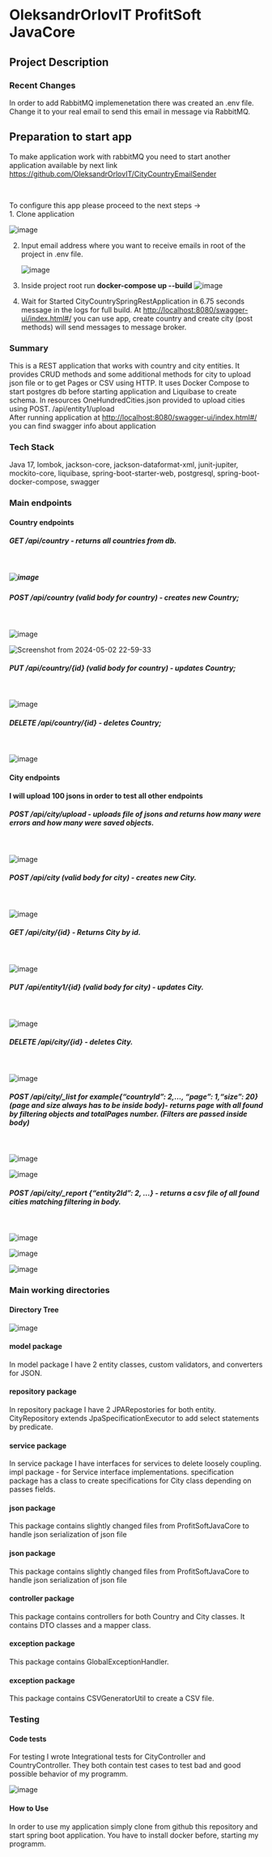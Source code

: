 <h1>OleksandrOrlovIT ProfitSoft JavaCore</h1>
<h2>Project Description</h2>
<h3>Recent Changes</h3>
<p>In order to add RabbitMQ implemenetation there was created an .env file. Change it to your real email to send this email in message via RabbitMQ.</p>
<h2>Preparation to start app</h2>
<p>To make application work with rabbitMQ you need to start another application available by next link <a href="https://github.com/OleksandrOrlovIT/CityCountryEmailSender">https://github.com/OleksandrOrlovIT/CityCountryEmailSender</a></p>
<br/>
<p>
  To configure this app please proceed to the next steps -> <br/> 
  1. Clone application 
  
  ![image](https://github.com/OleksandrOrlovIT/CityCountrySpringREST/assets/86959421/0b6c79d9-c598-4ed3-acc7-9afc423b5125)
  
  2. Input email address where you want to receive emails in root of the project in .env file.

     ![image](https://github.com/OleksandrOrlovIT/CityCountrySpringREST/assets/86959421/eb008ca2-8f73-4866-a7bc-04bb27209555)
  3. Inside project root run <b>docker-compose up --build</b>
  ![image](https://github.com/OleksandrOrlovIT/CityCountrySpringREST/assets/86959421/7ea5ac8e-d000-4fa2-a8f0-a9a311286682)
  4. Wait for  Started CityCountrySpringRestApplication in 6.75 seconds message in the logs for full build. At <a href="http://localhost:8080/swagger-ui/index.html#/">http://localhost:8080/swagger-ui/index.html#/</a> you can use app, create country and create city (post methods) will send messages to message broker.
</p>
<h3>Summary</h3>
<p>This is a REST application that works with country and city entities. It provides CRUD methods and some additional methods for city to upload json file or to get Pages or CSV using HTTP.
It uses Docker Compose to start postgres db before starting application and Liquibase to create schema. In resources OneHundredCities.json provided to upload cities using POST. /api/entity1/upload<br/>
After running application at <a href="http://localhost:8080/swagger-ui/index.html#/">http://localhost:8080/swagger-ui/index.html#/</a> you can find swagger info about application
</p>
<h3>Tech Stack</h3>
<p>Java 17, lombok, jackson-core, jackson-dataformat-xml, junit-jupiter, mockito-core, liquibase, spring-boot-starter-web, postgresql, spring-boot-docker-compose, swagger</p>
<h3>Main endpoints</h3>
<h4>Country endpoints</h4>
<p>
  <h5>GET /api/country - returns all countries from db.<h5><br/>

  ![image](https://github.com/OleksandrOrlovIT/CityCountrySpringREST/assets/86959421/dc405c92-66ed-45cf-ba9d-39f9cc008d85)

  <h5>POST /api/country (valid body for country) - creates new Country;</h5><br/>

![image](https://github.com/OleksandrOrlovIT/CityCountrySpringREST/assets/86959421/fe54cd9b-bc4e-4deb-8ee2-c67271f81e7e)

![Screenshot from 2024-05-02 22-59-33](https://github.com/OleksandrOrlovIT/CityCountrySpringREST/assets/86959421/936a28b4-8a49-4784-bd31-3f6e7331523b)

  <h5>PUT /api/country/{id} (valid body for country) - updates Country;</h5><br/>

  ![image](https://github.com/OleksandrOrlovIT/CityCountrySpringREST/assets/86959421/8e1d3a7b-4ed7-4d1f-a96e-b00ef84419b9)
  
  <h5>DELETE /api/country/{id} - deletes Country;</h5><br/>
  
  ![image](https://github.com/OleksandrOrlovIT/CityCountrySpringREST/assets/86959421/e637166a-dd73-44f7-a65d-ba5ceacfe68d)
</p>
<h4>City endpoints</h4>
<p>
  <b>I will upload 100 jsons in order to test all other endpoints</b>
  <h5>POST /api/city/upload - uploads file of jsons and returns how many were errors and how many were saved objects.</h5><br/>
  
  ![image](https://github.com/OleksandrOrlovIT/CityCountrySpringREST/assets/86959421/cc48976a-3b5f-45aa-88b2-79df78d5e124)

  <h5>POST /api/city (valid body for city) - creates new City.</h5><br/>
  
![image](https://github.com/OleksandrOrlovIT/CityCountrySpringREST/assets/86959421/76b54a4d-9d13-4f7d-939f-56ae3a3e18c7)

  <h5>GET /api/city/{id} - Returns City by id.</h5><br/>
  
![image](https://github.com/OleksandrOrlovIT/CityCountrySpringREST/assets/86959421/6f03401f-c98c-4a70-928e-af4766af5618)

  
  <h5>PUT /api/entity1/{id} (valid body for city) - updates City.</h5><br/>
  
![image](https://github.com/OleksandrOrlovIT/CityCountrySpringREST/assets/86959421/f30665cf-9188-4a49-a0ff-79aff77751ce)

  <h5>DELETE /api/city/{id} - deletes City.</h5><br/>

![image](https://github.com/OleksandrOrlovIT/CityCountrySpringREST/assets/86959421/74f9df22-9676-4728-b1c6-60dda43650cc)
  
  <h5>POST /api/city/_list for example{“countryId”: 2,…, “page”: 1,“size”: 20} (page and size always has to be inside body)- returns page with all found by filtering objects and totalPages number. (Filters are passed inside body)</h5><br/>
  
![image](https://github.com/OleksandrOrlovIT/CityCountrySpringREST/assets/86959421/1ab98bba-ec3a-45d4-9e59-7c990f1c8e89)

![image](https://github.com/OleksandrOrlovIT/CityCountrySpringREST/assets/86959421/5c680ff2-b78c-4a07-ad35-12c1bc42633b)

  <h5>POST /api/city/_report {“entity2Id”: 2, …} - returns a csv file of all found cities matching filtering in body.</h5><br/>

  ![image](https://github.com/OleksandrOrlovIT/CityCountrySpringREST/assets/86959421/25823da6-9b5c-47cd-b50d-f2c8b131f5f7)

  ![image](https://github.com/OleksandrOrlovIT/CityCountrySpringREST/assets/86959421/0a2d55bc-e37f-4988-97c0-96d6b6082ba4)

  ![image](https://github.com/OleksandrOrlovIT/CityCountrySpringREST/assets/86959421/95a6ac46-0125-49e9-adc4-897a58e82d05)

</p>
<h3>Main working directories</h3>
<h4>Directory Tree</h4>
<p>
  
  ![image](https://github.com/OleksandrOrlovIT/CityCountrySpringREST/assets/86959421/c708f0d3-c555-43f6-a9d4-4f0555987893)
  
</p>

<h4>model package</h4>
<p>
  In model package I have 2 entity classes, custom validators, and converters for JSON.
</p>
<h4>repository package</h4>
<p>
  In repository package I have 2 JPARepostories for both entity. CityRepository extends JpaSpecificationExecutor to add select statements by predicate.
</p>
<h4>service package</h4>
<p>
  In service package I have interfaces for services to delete loosely coupling. impl package - for Service interface implementations. specification package has a class to create specifications for City class depending on passes fields.
</p>
<h4>json package</h4>
<p>
  This package contains slightly changed files from ProfitSoftJavaCore to handle json serialization of json file
</p>
<h4>json package</h4>
<p>
  This package contains slightly changed files from ProfitSoftJavaCore to handle json serialization of json file
</p>
<h4>controller package</h4>
<p>
  This package contains controllers for both Country and City classes. It contains DTO classes and a mapper class.
</p>
<h4>exception package</h4>
<p>
  This package contains GlobalExceptionHandler.
</p>
<h4>exception package</h4>
<p>
  This package contains CSVGeneratorUtil to create a CSV file. 
</p>
<h3>Testing</h3>
<h4>Code tests</h4>
<p>
  For testing I wrote Integrational tests for CityController and CountryController. They both contain test cases to test bad and good possible behavior of my programm.

  ![image](https://github.com/OleksandrOrlovIT/CityCountrySpringREST/assets/86959421/622d43c5-4d10-4869-9f2e-54a25baac2b8)


</p>
<h4>How to Use</h4>
<p>In order to use my application simply clone from github this repository and start spring boot application. You have to install docker before, starting my programm.</p>
